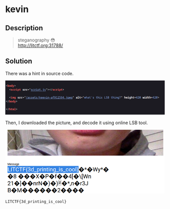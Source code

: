# kevin

## Description

> steganography 😳 <br>
> http://litctf.org:31788/
 
## Solution

There was a hint in source code.

![](https://github.com/alp361/ctf-writeups/blob/main/LIT%20CTF%202023/kevin/images/hint.png)

Then, I downloaded the picture, and decode it using online LSB tool.

![](https://github.com/alp361/ctf-writeups/blob/main/LIT%20CTF%202023/kevin/images/flag_found.png)


```
LITCTF{3d_printing_is_cool}
```
